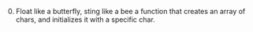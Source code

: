0. Float like a butterfly, sting like a bee 
 a function that creates an array of chars, and initializes it with a specific char.

